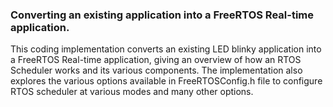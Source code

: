### Converting an existing application into a FreeRTOS Real-time application.</br>
This coding implementation converts an existing LED blinky application into a FreeRTOS Real-time application, giving an overview of how an RTOS Scheduler works and its various components. The implementation also explores the various options available in FreeRTOSConfig.h file to configure RTOS scheduler at various modes and many other options. 
